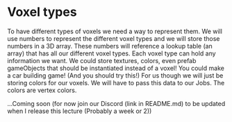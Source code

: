 # Voxel types
To have different types of voxels we need a way to represent them. We will use numbers to represent the different voxel types and we will store those numbers in a 3D array. These numbers will reference a lookup table (an array) that has all our different voxel types. Each voxel type can hold any information we want. We could store textures, colors, even prefab gameObjects that should be instantiated instead of a voxel! You could make a car building game! (And you should try this!) For us though we will just be storing colors for our voxels. We will have to pass this data to our Jobs. The colors are vertex colors.

...Coming soon (for now join our Discord (link in README.md) to be updated when I release this lecture (Probably a week or 2))